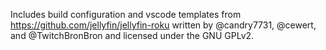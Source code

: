 Includes build configuration and vscode templates from https://github.com/jellyfin/jellyfin-roku written by 
@candry7731, @cewert, and @TwitchBronBron and licensed under the GNU GPLv2.
